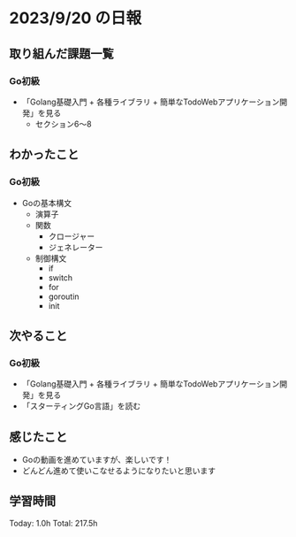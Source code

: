 # 2023/9/20 の日報

## 取り組んだ課題一覧

### Go初級

- 「Golang基礎入門 + 各種ライブラリ + 簡単なTodoWebアプリケーション開発」を見る
  - セクション6〜8

## わかったこと

### Go初級

- Goの基本構文
  - 演算子
  - 関数
    - クロージャー
    - ジェネレーター
  - 制御構文
    - if
    - switch
    - for
    - goroutin
    - init

## 次やること

### Go初級

- 「Golang基礎入門 + 各種ライブラリ + 簡単なTodoWebアプリケーション開発」を見る
- 「スターティングGo言語」を読む

## 感じたこと

- Goの動画を進めていますが、楽しいです！
- どんどん進めて使いこなせるようになりたいと思います
  
## 学習時間

Today: 1.0h
Total: 217.5h
